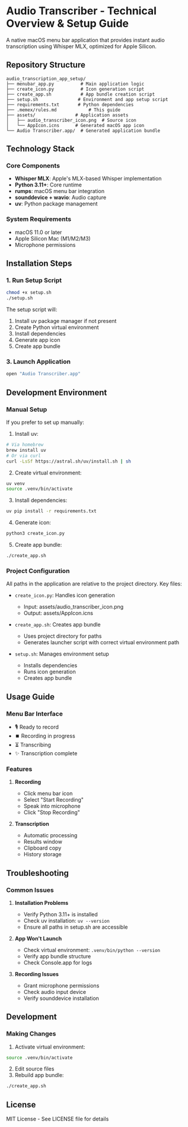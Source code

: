# Audio Transcriber - Technical Overview & Setup Guide

A native macOS menu bar application that provides instant audio transcription using Whisper MLX, optimized for Apple Silicon.

## Repository Structure

```
audio_transcription_app_setup/
├── menubar_app.py          # Main application logic
├── create_icon.py          # Icon generation script
├── create_app.sh           # App bundle creation script
├── setup.sh               # Environment and app setup script
├── requirements.txt       # Python dependencies
├── .memex/rules.md            # This guide
├── assets/               # Application assets
│   ├── audio_transcriber_icon.png  # Source icon
│   └── AppIcon.icns      # Generated macOS app icon
└── Audio Transcriber.app/  # Generated application bundle
```

## Technology Stack

### Core Components
- **Whisper MLX**: Apple's MLX-based Whisper implementation
- **Python 3.11+**: Core runtime
- **rumps**: macOS menu bar integration
- **sounddevice + wavio**: Audio capture
- **uv**: Python package management

### System Requirements
- macOS 11.0 or later
- Apple Silicon Mac (M1/M2/M3)
- Microphone permissions

## Installation Steps

### 1. Run Setup Script
```bash
chmod +x setup.sh
./setup.sh
```

The setup script will:
1. Install uv package manager if not present
2. Create Python virtual environment
3. Install dependencies
4. Generate app icon
5. Create app bundle

### 3. Launch Application
```bash
open "Audio Transcriber.app"
```

## Development Environment

### Manual Setup
If you prefer to set up manually:

1. Install uv:
```bash
# Via homebrew
brew install uv
# Or via curl
curl -LsSf https://astral.sh/uv/install.sh | sh
```

2. Create virtual environment:
```bash
uv venv
source .venv/bin/activate
```

3. Install dependencies:
```bash
uv pip install -r requirements.txt
```

4. Generate icon:
```bash
python3 create_icon.py
```

5. Create app bundle:
```bash
./create_app.sh
```

### Project Configuration

All paths in the application are relative to the project directory. Key files:

- `create_icon.py`: Handles icon generation
  - Input: assets/audio_transcriber_icon.png
  - Output: assets/AppIcon.icns

- `create_app.sh`: Creates app bundle
  - Uses project directory for paths
  - Generates launcher script with correct virtual environment path

- `setup.sh`: Manages environment setup
  - Installs dependencies
  - Runs icon generation
  - Creates app bundle

## Usage Guide

### Menu Bar Interface
- 🎙️ Ready to record
- ⏹️ Recording in progress
- ⏳ Transcribing
- ✨ Transcription complete

### Features
1. **Recording**
   - Click menu bar icon
   - Select "Start Recording"
   - Speak into microphone
   - Click "Stop Recording"

2. **Transcription**
   - Automatic processing
   - Results window
   - Clipboard copy
   - History storage

## Troubleshooting

### Common Issues

1. **Installation Problems**
   - Verify Python 3.11+ is installed
   - Check uv installation: `uv --version`
   - Ensure all paths in setup.sh are accessible

2. **App Won't Launch**
   - Check virtual environment: `.venv/bin/python --version`
   - Verify app bundle structure
   - Check Console.app for logs

3. **Recording Issues**
   - Grant microphone permissions
   - Check audio input device
   - Verify sounddevice installation

## Development

### Making Changes
1. Activate virtual environment:
```bash
source .venv/bin/activate
```

2. Edit source files
3. Rebuild app bundle:
```bash
./create_app.sh
```

## License
MIT License - See LICENSE file for details
